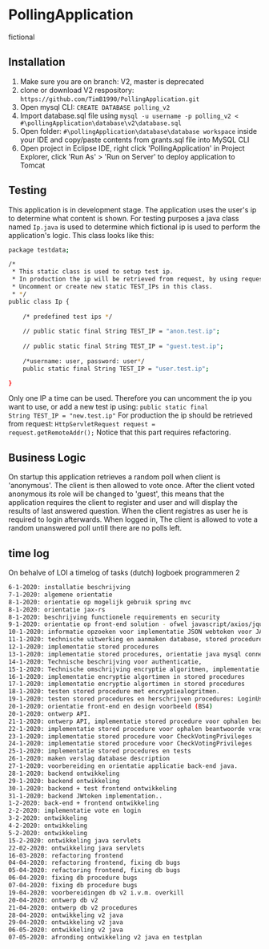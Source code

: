 # PollingApplication
fictional
## Installation
<ol>
  <li> Make sure you are on branch: V2, master is deprecated </li>
  <li> clone or download V2 respository: <code>https://github.com/TimB1990/PollingApplication.git</code></li>
  <li> Open mysql CLI: <code>CREATE DATABASE polling_v2</code></li>
  <li> Import database.sql file using <code>mysql -u username -p polling_v2 < #\pollingApplication\database\v2\database.sql</code></li>
  <li> Open folder: <code>#\pollingApplication\database\database workspace</code> inside your IDE and copy/paste contents from grants.sql file into MySQL CLI </li>
	<li> Open project in Eclipse IDE, right click 'PollingApplication' in Project Explorer, click 'Run As' > 'Run on Server' to deploy application to Tomcat</li>
</ol>

## Testing
This application is in development stage. The application uses the user's ip to determine what content is shown.
For testing purposes a java class named <code>Ip.java</code> is used to determine which fictional ip is used to perform the application's logic.
This class looks like this:

```bash
package testdata;

/*
 * This static class is used to setup test ip.
 * In production the ip will be retrieved from request, by using request.getRemoteAddr();
 * Uncomment or create new static TEST_IPs in this class.
 * */
public class Ip {
	
	/* predefined test ips */
	
	// public static final String TEST_IP = "anon.test.ip";
	
	// public static final String TEST_IP = "guest.test.ip";
	
	/*username: user, password: user*/
	public static final String TEST_IP = "user.test.ip";

}
```

Only one IP a time can be used. Therefore you can uncomment the ip you want to use, or add a new test ip using: <code>public static final String TEST_IP = "new.test.ip"</code>
For production the ip should be retrieved from request: <code>HttpServletRequest request = request.getRemoteAddr();</code> 
Notice that this part requires refactoring.

## Business Logic
On startup this application retrieves a random poll when client is 'anonymous'. The client is then allowed to vote once.
After the client voted anonymous its role will be changed to 'guest', this means that the application requires the client to register and user and will display the results of last answered question.
When the client registres as user he is required to login afterwards. When logged in, The client is allowed to vote a random unanswered poll untill there are no polls left.

## time log
On behalve of LOI a timelog of tasks (dutch)
logboek programmeren 2
```bash
6-1-2020: installatie beschrijving
7-1-2020: algemene orientatie
8-1-2020: orientatie op mogelijk gebruik spring mvc
8-1-2020: orientatie jax-rs
8-1-2020: beschrijving functionele requirements en security
9-1-2020: orientatie op front-end solution - ofwel javascript/axios/jquery
10-1-2020: informatie opzoeken voor implementatie JSON webtoken voor JAVA
11-1-2020: technische uitwerking en aanmaken database, stored procedures
12-1-2020: implementatie stored procedures
13-1-2020: implementatie stored procedures, orientatie java mysql connection pooling.
14-1-2020: Technische beschrijving voor authenticatie, 
15-1-2020: Technische omschrijving encryptie algoritmen, implementatie algoritmen in stored procedures
16-1-2020: implementatie encryptie algortimen in stored procedures
17-1-2020: implementatie encryptie algortimen in stored procedures
18-1-2020: testen stored procedure met encryptiealogritmen.
19-1-2020: testen stored procedures en herschrijven procedures: LoginUser, EncryptAidsAgain
20-1-2020: orientatie front-end en design voorbeeld (BS4)
20-1-2020: ontwerp API.
21-1-2020: ontwerp API, implementatie stored procedure voor ophalen beantwoorde vragen.
22-1-2020: implementatie stored procedure voor ophalen beantwoorde vragen
23-1-2020: implementatie stored procedure voor CheckVotingPrivileges
24-1-2020: implementatie stored procedure voor CheckVotingPrivileges
25-1-2020: implementatie stored procedures en tests
26-1-2020: maken verslag database description
27-1-2020: voorbereiding en orientatie applicatie back-end java.
28-1-2020: backend ontwikkeling
29-1-2020: backend ontwikkeling
30-1-2020: backend + test frontend ontwikkeling
31-1-2020: backend JWtoken implementation..
1-2-2020: back-end + frontend ontwikkeling
2-2-2020: implementatie vote en login
3-2-2020: ontwikkeling
4-2-2020: ontwikkeling
5-2-2020: ontwikkeling
15-2-2020: ontwikkeling java servlets
22-02-2020: ontwikkeling java servlets
16-03-2020: refactoring frontend
04-04-2020: refactoring frontend, fixing db bugs
05-04-2020: refactoring frontend, fixing db bugs
06-04-2020: fixing db procedure bugs
07-04-2020: fixing db procedure bugs
19-04-2020: voorbereidingen db v2 i.v.m. overkill
20-04-2020: ontwerp db v2
21-04-2020: ontwerp db v2 procedures
28-04-2020: ontwikkeling v2 java 
29-04-2020: ontwikkeling v2 java
06-05-2020: ontwikkeling v2 java
07-05-2020: afronding ontwikkeling v2 java en testplan
```
